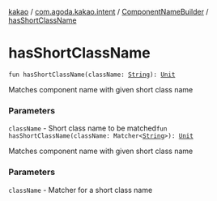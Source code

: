 [kakao](../../index.md) / [com.agoda.kakao.intent](../index.md) / [ComponentNameBuilder](index.md) / [hasShortClassName](./has-short-class-name.md)

# hasShortClassName

`fun hasShortClassName(className: `[`String`](https://kotlinlang.org/api/latest/jvm/stdlib/kotlin/-string/index.html)`): `[`Unit`](https://kotlinlang.org/api/latest/jvm/stdlib/kotlin/-unit/index.html)

Matches component name with given short class name

### Parameters

`className` - Short class name to be matched`fun hasShortClassName(className: Matcher<`[`String`](https://kotlinlang.org/api/latest/jvm/stdlib/kotlin/-string/index.html)`>): `[`Unit`](https://kotlinlang.org/api/latest/jvm/stdlib/kotlin/-unit/index.html)

Matches component name with given short class name

### Parameters

`className` - Matcher for a short class name
